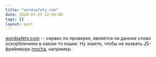 ```yaml
---
title: "wordsafety.com"
date: 2020-07-25 12:50:00
tags: []
layout: post
---
```


[wordsafety.com](http://wordsafety.com/) -- сервис по проверке, является ли данное слово оскорблением в каком-то языке. Ну знаете, чтобы не назвать JS-фреймворк [mocha](https://mochajs.org/), например.
